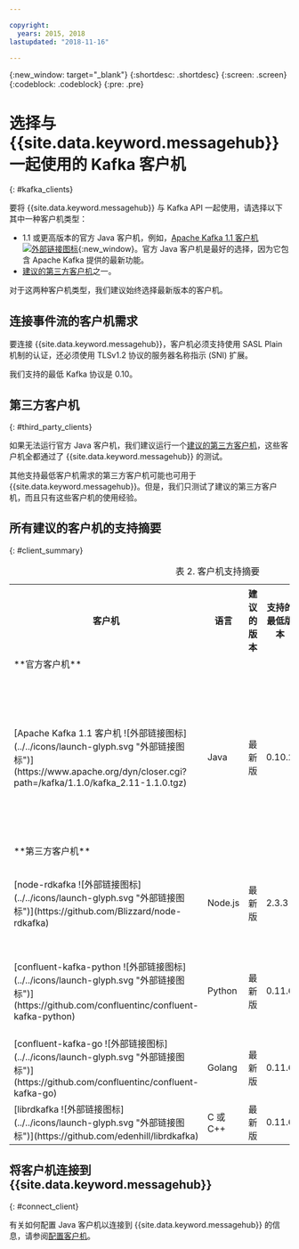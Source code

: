 ```yaml
---

copyright:
  years: 2015, 2018
lastupdated: "2018-11-16"

---
```


{:new_window: target="_blank"}
{:shortdesc: .shortdesc}
{:screen: .screen}
{:codeblock: .codeblock}
{:pre: .pre}

# 选择与 {{site.data.keyword.messagehub}} 一起使用的 Kafka 客户机
{: #kafka_clients}

要将 {{site.data.keyword.messagehub}} 与 Kafka API 一起使用，请选择以下其中一种客户机类型：

* 1.1 或更高版本的官方 Java 客户机，例如，[Apache Kafka 1.1 客户机 ![外部链接图标](../../icons/launch-glyph.svg "外部链接图标")](https://www.apache.org/dyn/closer.cgi?path=/kafka/1.1.0/kafka_2.11-1.1.0.tgz){:new_window}。官方 Java 客户机是最好的选择，因为它包含 Apache Kafka 提供的最新功能。
* [建议的第三方客户机](/docs/services/EventStreams/eventstreams062.html#clients_table)之一。

对于这两种客户机类型，我们建议始终选择最新版本的客户机。 

## 连接事件流的客户机需求

要连接 {{site.data.keyword.messagehub}}，客户机必须支持使用 SASL Plain 机制的认证，还必须使用 TLSv1.2 协议的服务器名称指示 (SNI) 扩展。

我们支持的最低 Kafka 协议是 0.10。

<!--
## Support summary for the official Apache Kafka client (Java)

<table>
    <caption>Table 1. Kafka client support in Standard and Enterprise plans</caption>
      <tr>
	        <th></th>
		    <th>Standard and Enterprise Plans</th>
		    <th></th>
        </tr>
	  		<tr>
			<td>**Kafka version on cluster**</td>
			<td>Kafka 1.1</td>
		</tr>
	  		<tr>
			<td>**Supported client versions**</td>
			<td>Kafka 1.1, or later</td>
		</tr>
			<td>**Authentication requirements**</td>
			<td>Client must support authentication using the SASL Plain mechanism and use the Server Name Indication (SNI) extension to the TLSv1.2 protocol</td>
		</tr>

</table>
-->

<!--
* [Apache Kafka 0.11.0.X client ![External link icon](../../icons/launch-glyph.svg "External link icon")](https://www.apache.org/dyn/closer.cgi?path=/kafka/0.11.0.1/kafka_2.11-0.11.0.1.tgz){:new_window}
* [Apache Kafka 0.10.2.X client ![External link icon](../../icons/launch-glyph.svg "External link icon")](https://www.apache.org/dyn/closer.cgi?path=/kafka/0.10.2.1/kafka_2.11-0.10.2.1.tgz){:new_window} 
-->
	

	
## 第三方客户机
{: #third_party_clients}

如果无法运行官方 Java 客户机，我们建议运行一个[建议的第三方客户机](/docs/services/EventStreams/eventstreams062.html#clients_table)，这些客户机全都通过了 {{site.data.keyword.messagehub}} 的测试。 

<!--
* [sarama (Go) ![External link icon](../../icons/launch-glyph.svg "External link icon")](https://github.com/Shopify/sarama){:new_window}
-->  

其他支持最低客户机需求的第三方客户机可能也可用于 {{site.data.keyword.messagehub}}。但是，我们只测试了建议的第三方客户机，而且只有这些客户机的使用经验。

## 所有建议的客户机的支持摘要
{: #client_summary}

<table id="clients_table">
    <caption>表 2. 客户机支持摘要</caption>
      <tr>
		    <th>客户机</th>
		    <th>语言</th>
			<th>建议的版本</th>
		    <th>支持的最低版本</th>
			<th>样本链接</th>
        </tr>
			<tr>
			<td colspan="3">**官方客户机**</td>
			</tr>
	  		<tr>
			<td>[Apache Kafka 1.1 客户机 ![外部链接图标](../../icons/launch-glyph.svg "外部链接图标")](https://www.apache.org/dyn/closer.cgi?path=/kafka/1.1.0/kafka_2.11-1.1.0.tgz)</td>
			<td>Java</td>
			<td>最新版</td>
			<td>0.10.2</td>
			<td>[Java 控制台样本 ![外部链接图标](../../icons/launch-glyph.svg "外部链接图标")](https://github.com/ibm-messaging/event-streams-samples/tree/master/kafka-java-console-sample)<br/>
			[Liberty 样本 ![外部链接图标](../../icons/launch-glyph.svg "外部链接图标")](https://github.com/ibm-messaging/event-streams-samples/tree/master/kafka-java-liberty-sample)
			</td>
			</tr>
			<tr>
			<td colspan="3">**第三方客户机**</td>
			</tr>
	  		<tr>
			<td>[node-rdkafka ![外部链接图标](../../icons/launch-glyph.svg "外部链接图标")](https://github.com/Blizzard/node-rdkafka)</td>
			<td>Node.js</td>
			<td>最新版</td>
			<td>2.3.3</td>
			<td>[Node.js 样本 ![外部链接图标](../../icons/launch-glyph.svg "外部链接图标")](https://github.com/ibm-messaging/event-streams-samples/tree/master/kafka-nodejs-console-sample)</td>
		</tr>
		<tr>
			<td>[confluent-kafka-python ![外部链接图标](../../icons/launch-glyph.svg "外部链接图标")](https://github.com/confluentinc/confluent-kafka-python)</td>
			<td>Python</td>
			<td>最新版</td>
			<td>0.11.6</td>
			<td>[Kafka Python 样本 ![外部链接图标](../../icons/launch-glyph.svg "外部链接图标")](https://github.com/ibm-messaging/event-streams-samples/tree/master/kafka-python-console-sample)</td>
		</tr>
		<tr>
			<td>[confluent-kafka-go ![外部链接图标](../../icons/launch-glyph.svg "外部链接图标")](https://github.com/confluentinc/confluent-kafka-go)</td>
			<td>Golang</td>
			<td>最新版</td>
			<td>0.11.6</td>
			<td></td>
		</tr>
		<tr>
			<td>[librdkafka ![外部链接图标](../../icons/launch-glyph.svg "外部链接图标")](https://github.com/edenhill/librdkafka)</td>
			<td>C 或 C++</td>
			<td>最新版</td>
			<td>0.11.6</td>
			<td></td>
		</tr>

</table>

<!--
## Unsupported clients

The following clients are not supported by {{site.data.keyword.messagehub}}:

### kafka-node
The kafka-node client does not fully support SASL authentication with the PLAIN mechanism so cannot currently be used with {{site.data.keyword.messagehub}}.


### no-kafka 
The no-kafka client does not fully support SASL authentication with the PLAIN mechanism so cannot currently be used with {{site.data.keyword.messagehub}}.

-->

## 将客户机连接到 {{site.data.keyword.messagehub}}
{: #connect_client}

有关如何配置 Java 客户机以连接到 {{site.data.keyword.messagehub}} 的信息，请参阅[配置客户机](/docs/services/EventStreams/eventstreams063.html)。












